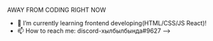 AWAY FROM CODING RIGHT NOW


- 🌱 I’m currently learning frontend developing(HTML/CSS/JS React)!
- 📫 How to reach me: discord-хылбылбында#9627
-->
